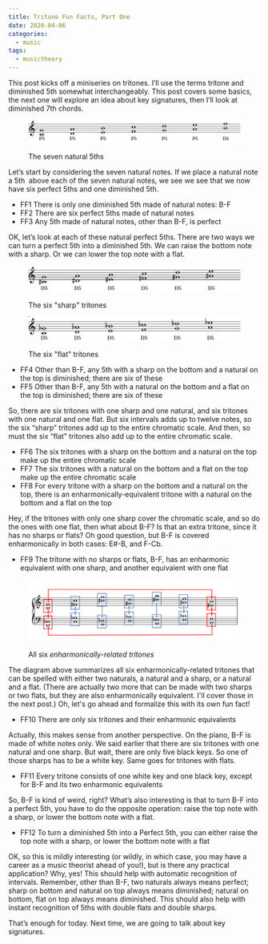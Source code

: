 ```yaml
---
title: Tritone Fun Facts, Part One
date: 2020-04-06
categories:
  - music
tags:
  - musictheory
---
```


This post kicks off a miniseries on tritones. I’ll use the terms tritone and diminished 5th somewhat interchangeably. This post covers some basics, the next one will explore an idea about key signatures, then I’ll look at diminished 7th chords. 

<figure>

![Natural Fifths](images/nat-fifth.png)

<figcaption>

The seven natural 5ths

</figcaption>

</figure>

Let’s start by considering the seven natural notes. If we place a natural note a 5th  above each of the seven natural notes, we see we see that we now have six perfect 5ths and one diminished 5th.  

- FF1 There is only one diminished 5th made of natural notes: B-F 
- FF2 There are six perfect 5ths made of natural notes 
- FF3 Any 5th made of natural notes, other than B-F, is perfect 

OK, let’s look at each of these natural perfect 5ths. There are two ways we can turn a perfect 5th into a diminished 5th. We can raise the bottom note with a sharp. Or we can lower the top note with a flat. 

<figure>

![Sharp Tritones](images/sharp-tritones.png)

<figcaption>

The six "sharp" tritones

</figcaption>

</figure>

<figure>

![Flat Tritones](images/flat-tritones.png)

<figcaption>

The six "flat" tritones

</figcaption>

</figure>

- FF4 Other than B-F, any 5th with a sharp on the bottom and a natural on the top is diminished; there are six of these 
- FF5 Other than B-F, any 5th with a natural on the bottom and a flat on the top is diminished; there are six of these 

So, there are six tritones with one sharp and one natural, and six tritones with one natural and one flat. But six intervals adds up to twelve notes, so the six “sharp” tritones add up to the entire chromatic scale. And then, so must the six “flat” tritones also add up to the entire chromatic scale.  

- FF6 The six tritones with a sharp on the bottom and a natural on the top make up the entire chromatic scale 
- FF7 The six tritones with a natural on the bottom and a flat on the top make up the entire chromatic scale 
- FF8 For every tritone with a sharp on the bottom and a natural on the top, there is an enharmonically-equivalent tritone with a natural on the bottom and a flat on the top 

Hey, if the tritones with only one sharp cover the chromatic scale, and so do the ones with one flat, then what about B-F? Is that an extra tritone, since it has no sharps or flats? Oh good question, but B-F is covered enharmonically in both cases: E#-B, and F-Cb. 

- FF9 The tritone with no sharps or flats, B-F, has an enharmonic equivalent with one sharp, and another equivalent with one flat 

<figure>

![Enharmonically-related Tritones](images/enharmonics-boxes.png)

<figcaption>

All six _enharmonically-related tritones_

</figcaption>

</figure>

The diagram above summarizes all six enharmonically-related tritones that can be spelled with either two naturals, a natural and a sharp, or a natural and a flat. (There are actually two more that can be made with two sharps or two flats, but they are also enharmonically equivalent. I'll cover those in the next post.) Oh, let's go ahead and formalize this with its own fun fact!

- FF10 There are only six tritones and their enharmonic equivalents

Actually, this makes sense from another perspective. On the piano, B-F is made of white notes only. We said earlier that there are six tritones with one natural and one sharp. But wait, there are only five black keys. So one of those sharps has to be a white key. Same goes for tritones with flats. 

- FF11 Every tritone consists of one white key and one black key, except for B-F and its two enharmonic equivalents 

So, B-F is kind of weird, right? What’s also interesting is that to turn B-F into a perfect 5th, you have to do the opposite operation: raise the top note with a sharp, or lower the bottom note with a flat. 

- FF12 To turn a diminished 5th into a Perfect 5th, you can either raise the top note with a sharp, or lower the bottom note with a flat 

OK, so this is mildly interesting (or wildly, in which case, you may have a career as a music theorist ahead of you!), but is there any practical application? Why, yes! This should help with automatic recognition of intervals. Remember, other than B-F, two naturals always means perfect; sharp on bottom and natural on top always means diminished; natural on bottom, flat on top always means diminished. This should also help with instant recognition of 5ths with double flats and double sharps.  

That’s enough for today. Next time, we are going to talk about key signatures.
